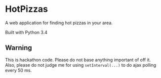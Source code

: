 HotPizzas
=========

A web application for finding hot pizzas in your area.

Built with Python 3.4

## Warning
This is hackathon code.  Please do not base anything important of off it.  Also, please do not judge me for using `setInterval(...)` to do ajax polling every 50 ms.
